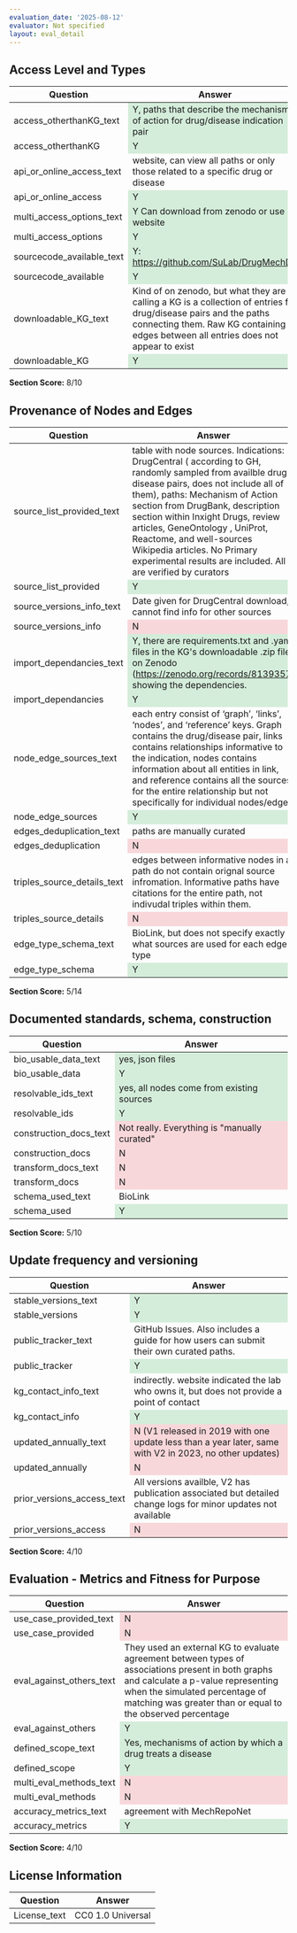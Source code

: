 ```yaml
---
evaluation_date: '2025-08-12'
evaluator: Not specified
layout: eval_detail
---
```


## Access Level and Types
<div class="table-responsive">
<table class="table table-striped">
<thead><tr><th>Question</th><th>Answer</th></tr></thead><tbody>
<tr><td>access_otherthanKG_text</td><td style="background-color:#d4edda;">Y, paths that describe the mechanism of action for drug/disease indication pair</td></tr>
<tr><td>access_otherthanKG</td><td style="background-color:#d4edda;">Y</td></tr>
<tr><td>api_or_online_access_text</td><td>website, can view all paths or only those related to a specific drug or disease</td></tr>
<tr><td>api_or_online_access</td><td style="background-color:#d4edda;">Y</td></tr>
<tr><td>multi_access_options_text</td><td style="background-color:#d4edda;">Y Can download from zenodo or use website</td></tr>
<tr><td>multi_access_options</td><td style="background-color:#d4edda;">Y</td></tr>
<tr><td>sourcecode_available_text</td><td style="background-color:#d4edda;">Y: <a href="https://github.com/SuLab/DrugMechDB">https://github.com/SuLab/DrugMechDB</a></td></tr>
<tr><td>sourcecode_available</td><td style="background-color:#d4edda;">Y</td></tr>
<tr><td>downloadable_KG_text</td><td>Kind of on zenodo, but what they are calling a KG is a collection of entries for drug/disease pairs and the paths connecting them. Raw KG containing all edges between all entries does not appear to exist</td></tr>
<tr><td>downloadable_KG</td><td style="background-color:#d4edda;">Y</td></tr>
</tbody></table></div>
<p><strong>Section Score:</strong> 8/10</p>

## Provenance of Nodes and Edges
<div class="table-responsive">
<table class="table table-striped">
<thead><tr><th>Question</th><th>Answer</th></tr></thead><tbody>
<tr><td>source_list_provided_text</td><td>table with node sources. Indications: DrugCentral ( according to GH, randomly sampled from availble drug-disease pairs, does not include all of them), paths: Mechanism of Action section from DrugBank, description section within Inxight Drugs, review articles, GeneOntology , UniProt, Reactome, and well-sources Wikipedia articles. No Primary experimental results are included. All are verified by curators</td></tr>
<tr><td>source_list_provided</td><td style="background-color:#d4edda;">Y</td></tr>
<tr><td>source_versions_info_text</td><td>Date given for DrugCentral download, cannot find info for other sources</td></tr>
<tr><td>source_versions_info</td><td style="background-color:#f8d7da;">N</td></tr>
<tr><td>import_dependancies_text</td><td style="background-color:#d4edda;">Y, there are requirements.txt and .yaml files in the KG&#x27;s downloadable .zip file on Zenodo (<a href="https://zenodo.org/records/8139357)">https://zenodo.org/records/8139357)</a> showing the dependencies.</td></tr>
<tr><td>import_dependancies</td><td style="background-color:#d4edda;">Y</td></tr>
<tr><td>node_edge_sources_text</td><td>each entry consist of ‘graph’, ‘links’, ‘nodes’, and ‘reference’ keys. Graph contains the drug/disease pair, links contains relationships informative to the indication, nodes contains information about all entities in link, and reference contains all the sources for the entire relationship but not specifically for individual nodes/edges</td></tr>
<tr><td>node_edge_sources</td><td style="background-color:#d4edda;">Y</td></tr>
<tr><td>edges_deduplication_text</td><td>paths are manually curated</td></tr>
<tr><td>edges_deduplication</td><td style="background-color:#f8d7da;">N</td></tr>
<tr><td>triples_source_details_text</td><td>edges between informative nodes in a path do not contain orignal source infromation. Informative paths have citations for the entire path, not indivudal triples within them.</td></tr>
<tr><td>triples_source_details</td><td style="background-color:#f8d7da;">N</td></tr>
<tr><td>edge_type_schema_text</td><td>BioLink, but does not specify exactly what sources are used for each edge type</td></tr>
<tr><td>edge_type_schema</td><td style="background-color:#d4edda;">Y</td></tr>
</tbody></table></div>
<p><strong>Section Score:</strong> 5/14</p>

## Documented standards, schema, construction
<div class="table-responsive">
<table class="table table-striped">
<thead><tr><th>Question</th><th>Answer</th></tr></thead><tbody>
<tr><td>bio_usable_data_text</td><td style="background-color:#d4edda;">yes, json files</td></tr>
<tr><td>bio_usable_data</td><td style="background-color:#d4edda;">Y</td></tr>
<tr><td>resolvable_ids_text</td><td style="background-color:#d4edda;">yes, all nodes come from existing sources</td></tr>
<tr><td>resolvable_ids</td><td style="background-color:#d4edda;">Y</td></tr>
<tr><td>construction_docs_text</td><td style="background-color:#f8d7da;">Not really. Everything is &quot;manually curated&quot;</td></tr>
<tr><td>construction_docs</td><td style="background-color:#f8d7da;">N</td></tr>
<tr><td>transform_docs_text</td><td style="background-color:#f8d7da;">N</td></tr>
<tr><td>transform_docs</td><td style="background-color:#f8d7da;">N</td></tr>
<tr><td>schema_used_text</td><td>BioLink</td></tr>
<tr><td>schema_used</td><td style="background-color:#d4edda;">Y</td></tr>
</tbody></table></div>
<p><strong>Section Score:</strong> 5/10</p>

## Update frequency and versioning
<div class="table-responsive">
<table class="table table-striped">
<thead><tr><th>Question</th><th>Answer</th></tr></thead><tbody>
<tr><td>stable_versions_text</td><td style="background-color:#d4edda;">Y</td></tr>
<tr><td>stable_versions</td><td style="background-color:#d4edda;">Y</td></tr>
<tr><td>public_tracker_text</td><td>GitHub Issues. Also includes a guide for how users can submit their own curated paths.</td></tr>
<tr><td>public_tracker</td><td style="background-color:#d4edda;">Y</td></tr>
<tr><td>kg_contact_info_text</td><td>indirectly. website indicated the lab who owns it, but does not provide a point of contact</td></tr>
<tr><td>kg_contact_info</td><td style="background-color:#d4edda;">Y</td></tr>
<tr><td>updated_annually_text</td><td style="background-color:#f8d7da;">N (V1 released in 2019 with one update less than a year later, same with V2 in 2023, no other updates)</td></tr>
<tr><td>updated_annually</td><td style="background-color:#f8d7da;">N</td></tr>
<tr><td>prior_versions_access_text</td><td>All versions availble, V2 has publication associated but detailed change logs for minor updates not available</td></tr>
<tr><td>prior_versions_access</td><td style="background-color:#f8d7da;">N</td></tr>
</tbody></table></div>
<p><strong>Section Score:</strong> 4/10</p>

## Evaluation - Metrics and Fitness for Purpose
<div class="table-responsive">
<table class="table table-striped">
<thead><tr><th>Question</th><th>Answer</th></tr></thead><tbody>
<tr><td>use_case_provided_text</td><td style="background-color:#f8d7da;">N</td></tr>
<tr><td>use_case_provided</td><td style="background-color:#f8d7da;">N</td></tr>
<tr><td>eval_against_others_text</td><td>They used an external KG to evaluate agreement between types of associations present in both graphs and calculate a p-value representing when the simulated percentage of matching was greater than or equal to the observed percentage</td></tr>
<tr><td>eval_against_others</td><td style="background-color:#d4edda;">Y</td></tr>
<tr><td>defined_scope_text</td><td style="background-color:#d4edda;">Yes, mechanisms of action by which a drug treats a disease</td></tr>
<tr><td>defined_scope</td><td style="background-color:#d4edda;">Y</td></tr>
<tr><td>multi_eval_methods_text</td><td style="background-color:#f8d7da;">N</td></tr>
<tr><td>multi_eval_methods</td><td style="background-color:#f8d7da;">N</td></tr>
<tr><td>accuracy_metrics_text</td><td>agreement with MechRepoNet</td></tr>
<tr><td>accuracy_metrics</td><td style="background-color:#d4edda;">Y</td></tr>
</tbody></table></div>
<p><strong>Section Score:</strong> 4/10</p>

## License Information
<div class="table-responsive">
<table class="table table-striped">
<thead><tr><th>Question</th><th>Answer</th></tr></thead><tbody>
<tr><td>License_text</td><td>CC0 1.0 Universal</td></tr>
</tbody></table></div>

